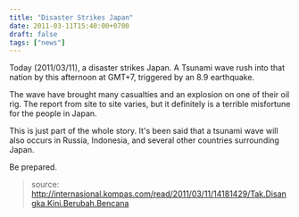 ```yaml
---
title: "Disaster Strikes Japan"
date: 2011-03-11T15:40:00+0700
draft: false
tags: ["news"]
---
```


Today (2011/03/11), a disaster strikes Japan. A Tsunami wave rush into that nation by this afternoon at GMT+7, triggered by an 8.9 earthquake.

The wave have brought many casualties and an explosion on one of their oil rig. The report from site to site varies, but it definitely is a terrible misfortune for the people in Japan.

This is just part of the whole story. It's been said that a tsunami wave will also occurs in Russia, Indonesia, and several other countries surrounding Japan.

Be prepared.

> source: http://internasional.kompas.com/read/2011/03/11/14181429/Tak.Disangka.Kini.Berubah.Bencana